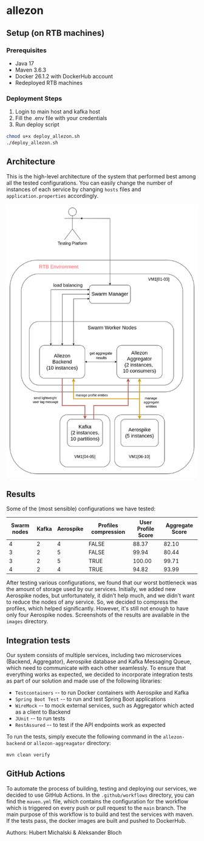 # allezon

## Setup (on RTB machines)

### Prerequisites

- Java 17
- Maven 3.6.3
- Docker 26.1.2 with DockerHub account
- Redeployed RTB machines

### Deployment Steps

1. Login to main host and kafka host
2. Fill the .env file with your credentials
3. Run deploy script

```bash
chmod u+x deploy_allezon.sh
./deploy_allezon.sh
```

## Architecture

This is the high-level architecture of the system that performed
best among all the tested configurations. You can easily change the number of instances
of each service by changing `hosts` files and `application.properties` accordingly.

![Architecture](images/allezon_diagram.png)

## Results

Some of the (most sensible) configurations we have tested:

| Swarm nodes | Kafka | Aerospike | Profiles compression | User Profile Score | Aggregate Score |
|-------------|-------|-----------|----------------------|--------------------|-----------------|
| 4           | 2     | 4         | FALSE                | 88.37              | 82.10           |
| 3           | 2     | 5         | FALSE                | 99.94              | 80.44           |
| 3           | 2     | 5         | TRUE                 | 100.00             | 99.71           |
| 4           | 2     | 4         | TRUE                 | 94.82              | 93.99           |

After testing various configurations, we found that our worst bottleneck was the amount of storage used by our services.
Initially, we added new Aerospike nodes, but unfortunately, it didn't help much, and we didn't want to reduce the nodes
of any service. So, we decided to compress the profiles, which helped significantly. However, it's still not enough to
have only four Aerospike nodes. Screenshots of the results are available in the `images` directory.

## Integration tests

Our system consists of multiple services, including two microservices (Backend, Aggregator), Aerospike database and Kafka Messaging Queue, which need to communicate with each other seamlessly.
To ensure that everything works as expected, we decided to incorporate integration tests as part of our solution and made use of the following libraries:
- `Testcontainers` -- to run Docker containers with Aerospike and Kafka
- `Spring Boot Test` -- to run and test Spring Boot applications
- `WireMock` -- to mock external services, such as Aggregator which acted as a client to Backend
- `JUnit` -- to run tests
- `RestAssured` -- to test if the API endpoints work as expected

To run the tests, simply execute the following command in the `allezon-backend` or `allezon-aggreagator` directory:

```bash
mvn clean verify
```

## GitHub Actions

To automate the process of building, testing and deploying our services, we decided to use GitHub Actions.
In the `.github/workflows` directory, you can find the `maven.yml` file, which contains the configuration for the workflow
which is triggered on every push or pull request to the `main` branch. The main purpose of this workflow is to build and test
the services with maven. If the tests pass, the docker images are built and pushed to DockerHub.

Authors: Hubert Michalski & Aleksander Bloch